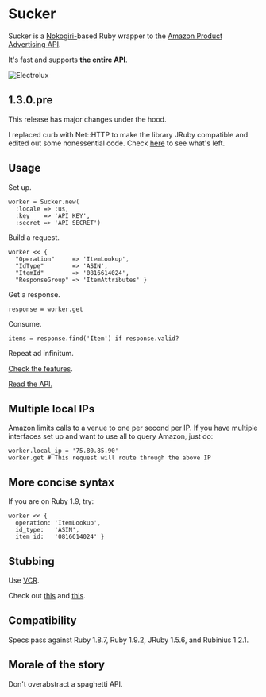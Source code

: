 Sucker
======

Sucker is a [Nokogiri-](http://github.com/rails/rails/blob/master/activesupport/lib/active_support/xml_mini/nokogiri.rb)based Ruby wrapper to the [Amazon Product Advertising API](https://affiliate-program.amazon.co.uk/gp/advertising/api/detail/main.html).

It's fast and supports __the entire API__.

![Electrolux](https://github.com/papercavalier/sucker/raw/master/electrolux.jpg)


1.3.0.pre
---------
This release has major changes under the hood.

I replaced curb with Net::HTTP to make the library JRuby compatible and edited out some nonessential code. Check [here](http://rdoc.info/github/papercavalier/sucker/master/frames) to see what's left.

Usage
-----

Set up.

    worker = Sucker.new(
      :locale => :us,
      :key    => 'API KEY',
      :secret => 'API SECRET')

Build a request.

    worker << {
      "Operation"     => 'ItemLookup',
      "IdType"        => 'ASIN',
      "ItemId"        => '0816614024',
      "ResponseGroup" => 'ItemAttributes' }

Get a response.

    response = worker.get

Consume.

    items = response.find('Item') if response.valid?

Repeat ad infinitum.

[Check the features](http://relishapp.com/papercavalier/sucker).

[Read the API.](https://affiliate-program.amazon.co.uk/gp/advertising/api/detail/main.html)


Multiple local IPs
------------------

Amazon limits calls to a venue to one per second per IP. If you have
multiple interfaces set up and want to use all to query Amazon, just do:

    worker.local_ip = '75.80.85.90'
    worker.get # This request will route through the above IP

More concise syntax
-------------------

If you are on Ruby 1.9, try:

    worker << {
      operation: 'ItemLookup',
      id_type:   'ASIN',
      item_id:   '0816614024' }

Stubbing
--------

Use [VCR](http://github.com/myronmarston/vcr).

Check out [this](http://github.com/papercavalier/sucker/blob/master/spec/support/vcr.rb) and [this](https://github.com/papercavalier/sucker/blob/master/features/step_definitions/sucker_steps.rb).

Compatibility
-------------

Specs pass against Ruby 1.8.7, Ruby 1.9.2, JRuby 1.5.6, and Rubinius 1.2.1.

Morale of the story
-------------------

Don't overabstract a spaghetti API.
